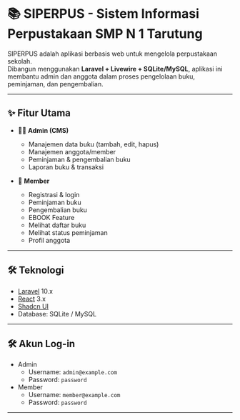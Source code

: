 # 📚 SIPERPUS - Sistem Informasi Perpustakaan SMP N 1 Tarutung

SIPERPUS adalah aplikasi berbasis web untuk mengelola perpustakaan sekolah.  
Dibangun menggunakan **Laravel + Livewire + SQLite/MySQL**, aplikasi ini membantu admin dan anggota dalam proses pengelolaan buku, peminjaman, dan pengembalian.

---

## ✨ Fitur Utama

- 👨‍💼 **Admin (CMS)**

    - Manajemen data buku (tambah, edit, hapus)
    - Manajemen anggota/member
    - Peminjaman & pengembalian buku
    - Laporan buku & transaksi

- 👤 **Member**
    - Registrasi & login
    - Peminjaman buku
    - Pengembalian buku
    - EBOOK Feature
    - Melihat daftar buku
    - Melihat status peminjaman
    - Profil anggota

---

## 🛠️ Teknologi

- [Laravel](https://laravel.com/) 10.x
- [React](https://reactjs.org/) 3.x
- [Shadcn UI](https://ui.shadcn.com/)
- Database: SQLite / MySQL

---
## 🛠️ Akun Log-in 

- Admin
    - Username: `admin@example.com`
    - Password: `password`
- Member
    - Username: `member@example.com`
    - Password: `password`

---
